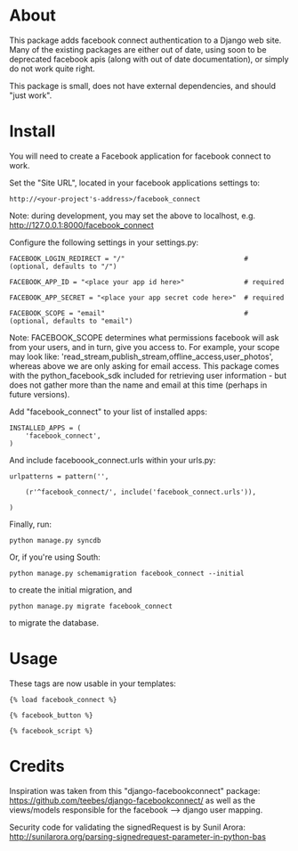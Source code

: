 About 
==============

This package adds facebook connect authentication to a Django web
site. Many of the existing packages are either out of date, using soon to be deprecated facebook
apis (along with out of date documentation), or simply do not work quite right. 

This package is small, does not have external dependencies, and should "just work".


Install
==============

You will need to create a Facebook application for facebook connect to work.

Set the "Site URL", located in your facebook applications settings to:

	http://<your-project's-address>/facebook_connect

Note: during development, you may set the above to localhost, e.g. http://127.0.0.1:8000/facebook_connect

Configure the following settings in your settings.py:

	FACEBOOK_LOGIN_REDIRECT = "/"                              # (optional, defaults to "/")
	
	FACEBOOK_APP_ID = "<place your app id here>"               # required
	
	FACEBOOK_APP_SECRET = "<place your app secret code here>"  # required
	
	FACEBOOK_SCOPE = "email"						           # (optional, defaults to "email")

Note: FACEBOOK_SCOPE determines what permissions facebook will ask from your users,
	  and in turn, give you access to. For example, your scope may look like:
	  'read_stream,publish_stream,offline_access,user_photos', whereas above
	  we are only asking for email access. This package comes with the
	  python_facebook_sdk included for retrieving user information - but
	  does not gather more than the name and email at this time (perhaps
	  in future versions).

Add "facebook_connect" to your list of installed apps:

	INSTALLED_APPS = (
    	'facebook_connect',
	)

And include faceboook_connect.urls within your urls.py:

	urlpatterns = pattern('',
  
   		(r'^facebook_connect/', include('facebook_connect.urls')),

	)

Finally, run:

	python manage.py syncdb 

Or, if you're using South:

	python manage.py schemamigration facebook_connect --initial

to create the initial migration, and

	python manage.py migrate facebook_connect

to migrate the database.

Usage
==============

These tags are now usable in your templates:

	{% load facebook_connect %}
	
	{% facebook_button %}                

	{% facebook_script %}


Credits
==============

Inspiration was taken from this "django-facebookconnect" package: https://github.com/teebes/django-facebookconnect/
as well as the views/models responsible for the facebook --> django user mapping.

Security code for validating the signedRequest is by Sunil Arora:
http://sunilarora.org/parsing-signedrequest-parameter-in-python-bas
